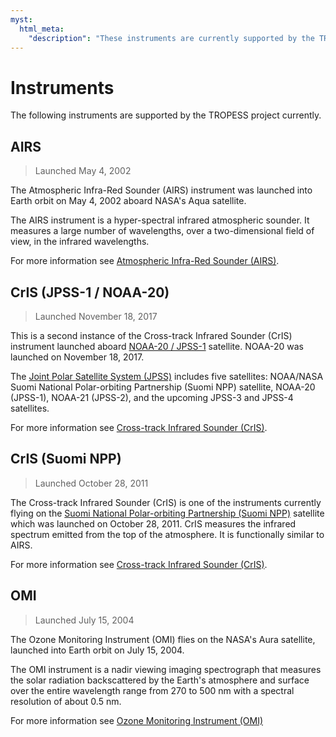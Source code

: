 ```yaml
---
myst:
  html_meta:
    "description": "These instruments are currently supported by the TROPESS project."
---
```


# Instruments

The following instruments are supported by the TROPESS project currently.  

## AIRS

> Launched May 4, 2002

The Atmospheric Infra-Red Sounder (AIRS) instrument was launched into Earth orbit on May 4, 2002 aboard NASA's Aqua satellite. 

The AIRS instrument is a hyper-spectral infrared atmospheric sounder. It measures a large number of wavelengths, over a two-dimensional field of view, in the infrared wavelengths.

For more information see [Atmospheric Infra-Red Sounder (AIRS)](https://airs.jpl.nasa.gov/mission/airs-project-instrument-suite/airs/).

## CrIS (JPSS-1 / NOAA-20)

> Launched November 18, 2017

This is a second instance of the Cross-track Infrared Sounder (CrIS) instrument launched aboard [NOAA-20 / JPSS-1](https://en.wikipedia.org/wiki/NOAA-20) satellite. NOAA-20 was launched on November 18, 2017.

The [Joint Polar Satellite System (JPSS)](https://www.nesdis.noaa.gov/current-satellite-missions/currently-flying/joint-polar-satellite-system) includes five satellites: NOAA/NASA Suomi National Polar-orbiting Partnership (Suomi NPP) satellite, NOAA-20 (JPSS-1), NOAA-21 (JPSS-2), and the upcoming JPSS-3 and JPSS-4 satellites. 

For more information see [Cross-track Infrared Sounder (CrIS)](https://www.nesdis.noaa.gov/current-satellite-missions/currently-flying/joint-polar-satellite-system/cross-track-infrared).

## CrIS (Suomi NPP)

> Launched October 28, 2011

The Cross-track Infrared Sounder (CrIS) is one of the instruments currently flying on the [Suomi National Polar-orbiting Partnership (Suomi NPP)](https://en.wikipedia.org/wiki/Suomi_NPP) satellite which was launched on October 28, 2011. CrIS measures the infrared spectrum emitted from the top of the atmosphere. It is functionally similar to AIRS.

For more information see [Cross-track Infrared Sounder (CrIS)](https://www.nesdis.noaa.gov/current-satellite-missions/currently-flying/joint-polar-satellite-system/cross-track-infrared).

## OMI

> Launched July 15, 2004

The Ozone Monitoring Instrument (OMI) flies on the NASA's Aura satellite, launched into Earth orbit on July 15, 2004.

The OMI instrument is a nadir viewing imaging spectrograph that measures the solar radiation backscattered by the Earth's atmosphere and surface over the entire wavelength range from 270 to 500 nm with a spectral resolution of about 0.5 nm. 

For more information see [Ozone Monitoring Instrument (OMI)](https://www.knmiprojects.nl/projects/ozone-monitoring-instrument)